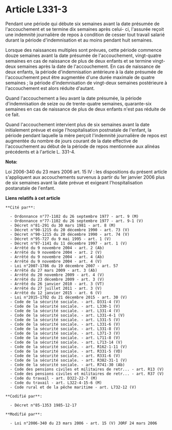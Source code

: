 # Article L331-3

Pendant une période qui débute six semaines avant la date présumée de l'accouchement et se termine dix semaines après celui-
ci, l'assurée reçoit une indemnité journalière de repos à condition de cesser tout travail salarié durant la période
d'indemnisation et au moins pendant huit semaines. 

Lorsque des naissances multiples sont prévues, cette période commence douze semaines avant la date présumée de
l'accouchement, vingt-quatre semaines en cas de naissance de plus de deux enfants et se termine vingt-deux semaines après la
date de l'accouchement. En cas de naissance de deux enfants, la période d'indemnisation antérieure à la date présumée de
l'accouchement peut être augmentée d'une durée maximale de quatre semaines ; la période d'indemnisation de vingt-deux
semaines postérieure à l'accouchement est alors réduite d'autant.

Quand l'accouchement a lieu avant la date présumée, la période d'indemnisation de seize ou de trente-quatre semaines,
quarante-six semaines en cas de naissance de plus de deux enfants n'est pas réduite de ce fait.

Quand l'accouchement intervient plus de six semaines avant la date initialement prévue et exige l'hospitalisation postnatale
de l'enfant, la période pendant laquelle la mère perçoit l'indemnité journalière de repos est augmentée du nombre de jours
courant de la date effective de l'accouchement au début de la période de repos mentionnée aux alinéas précédents et à
l'article L. 331-4.

**Nota:**

Loi 2006-340 du 23 mars 2006 art. 15 IV : les dispositions du présent article s'appliquent aux accouchements survenus à
partir du 1er janvier 2006 plus de six semaines avant la date prévue et exigeant l'hospitalisation postanatale de l'enfant.

**Liens relatifs à cet article**

	**Cité par**:

	  - Ordonnance n°77-1102 du 26 septembre 1977 - art. 9 (M)
	  - Ordonnance n°77-1102 du 26 septembre 1977 - art. 9-1 (V)
	  - Décret n°81-291 du 30 mars 1981 - art. 8 (M)
	  - Décret n°90-1215 du 20 décembre 1990 - art. 73 (V)
	  - Décret n°90-1215 du 20 décembre 1990 - art. 74 (V)
	  - Décret n°95-727 du 9 mai 1995 - art. 1 (V)
	  - Décret n°97-1141 du 11 décembre 1997 - art. 1 (V)
	  - Arrêté du 9 novembre 2004 - art. 2 (Ab)
	  - Arrêté du 9 novembre 2004 - art. 2 (V)
	  - Arrêté du 9 novembre 2004 - art. 4 (Ab)
	  - Arrêté du 9 novembre 2004 - art. 4 (V)
	  - Loi n°2007-1786 du 19 décembre 2007 - art. 57
	  - Arrêté du 27 mars 2009 - art. 3 (Ab)
	  - Arrêté du 20 novembre 2009 - art. 4 (V)
	  - Arrêté du 23 décembre 2009 - art. 3 (V)
	  - Arrêté du 26 janvier 2010 - art. 3 (VT)
	  - Arrêté du 27 juillet 2011 - art. 3 (V)
	  - Arrêté du 12 janvier 2015 - art. 6 (V)
	  - Loi n°2015-1702 du 21 décembre 2015 - art. 30 (V)
	  - Code de la sécurité sociale. - art. D331-4 (V)
	  - Code de la sécurité sociale. - art. L330-1 (V)
	  - Code de la sécurité sociale. - art. L331-4 (V)
	  - Code de la sécurité sociale. - art. L331-4-1 (V)
	  - Code de la sécurité sociale. - art. L331-5 (V)
	  - Code de la sécurité sociale. - art. L331-6 (V)
	  - Code de la sécurité sociale. - art. L331-8 (V)
	  - Code de la sécurité sociale. - art. L371-3 (V)
	  - Code de la sécurité sociale. - art. L711-8 (V)
	  - Code de la sécurité sociale. - art. L713-14 (V)
	  - Code de la sécurité sociale. - art. R162-1-11 (V)
	  - Code de la sécurité sociale. - art. R331-5 (VD)
	  - Code de la sécurité sociale. - art. R331-6 (V)
	  - Code de la sécurité sociale. - art. R382-31-1 (V)
	  - Code de la sécurité sociale. - art. R741-30 (Ab)
	  - Code des pensions civiles et militaires de retr... - art. R13 (V)
	  - Code des pensions civiles et militaires de retr... - art. R37 (V)
	  - Code du travail - art. D322-22-7 (M)
	  - Code du travail - art. L322-4-15-6 (M)
	  - Code rural et de la pêche maritime - art. L732-12 (V)

	**Codifié par**:

	  - Décret n°85-1353 1985-12-17

	**Modifié par**:

	  - Loi n°2006-340 du 23 mars 2006 - art. 15 (V) JORF 24 mars 2006
